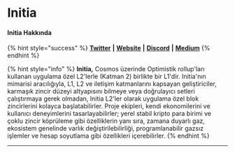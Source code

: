 # Initia

#### **Initia Hakkında**

{% hint style="success" %}
[**Twitter**](https://twitter.com/initiaFDN) **|** [**Website**](https://initia.xyz/) **|** [**Discord**](https://discord.com/invite/initia) **|** [**Medium**](https://medium.com/@initiafdn)
{% endhint %}

{% hint style="info" %}
**Initia,** Cosmos üzerinde Optimistik rollup'ları kullanan uygulama özel L2'lerle (Katman 2) birlikte bir L1'dir. Initia'nın mimarisi aracılığıyla, L1, L2 ve iletişim katmanlarını kapsayan geliştiriciler, karmaşık zincir düzeyi altyapısını bilmeye veya doğrulayıcı setleri çalıştırmaya gerek olmadan, Initia L2'ler olarak uygulama özel blok zincirlerini kolayca başlatabilirler. Proje ekipleri, kendi ekonomilerini ve kullanıcı deneyimlerini tasarlayabilirler; yerel stabil kripto para birimi ve çoklu zincir köprüleme gibi özelliklerin yanı sıra, zamana duyarlı gaz, ekosistem genelinde varlık değiştirilebilirliği, programlanabilir gazsız işlemler ve hesap soyutlama gibi özellikleri içerebilirler.
{% endhint %}

***
